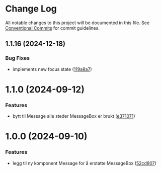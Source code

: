 # Change Log

All notable changes to this project will be documented in this file.
See [Conventional Commits](https://conventionalcommits.org) for commit guidelines.

## 1.1.16 (2024-12-18)

### Bug Fixes

- implements new focus state ([119a8a7](https://github.com/fremtind/jokul/commit/119a8a76efc5162b9ec48e6357c5297b4ac5f05c))

# 1.1.0 (2024-09-12)

### Features

- bytt til Message alle steder MessageBox er brukt ([e371071](https://github.com/fremtind/jokul/commit/e37107114c4ba2eafa856c041e5ef4bbf72313f8))

# 1.0.0 (2024-09-10)

### Features

- legg til ny komponent Message for å erstatte MessageBox ([52cd807](https://github.com/fremtind/jokul/commit/52cd807d4900dec00feffb14a84f9ee0f584bce6))
